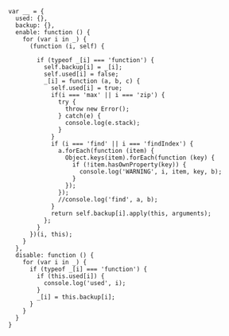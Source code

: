     var __ = {
      used: {},
      backup: {},
      enable: function () {
        for (var i in _) {
          (function (i, self) {

            if (typeof _[i] === 'function') {
              self.backup[i] = _[i];
              self.used[i] = false;
              _[i] = function (a, b, c) {
                self.used[i] = true;
                if(i === 'max' || i === 'zip') {
                  try {
                    throw new Error();
                  } catch(e) {
                    console.log(e.stack);
                  }
                }
                if (i === 'find' || i === 'findIndex') {
                  a.forEach(function (item) {
                    Object.keys(item).forEach(function (key) {
                      if (!item.hasOwnProperty(key)) {
                        console.log('WARNING', i, item, key, b);
                      }
                    });
                  });
                  //console.log('find', a, b);
                }
                return self.backup[i].apply(this, arguments);
              };
            }
          })(i, this);
        }
      },
      disable: function () {
        for (var i in _) {
          if (typeof _[i] === 'function') {
            if (this.used[i]) {
              console.log('used', i);
            }
            _[i] = this.backup[i];
          }
        }
      }
    }
